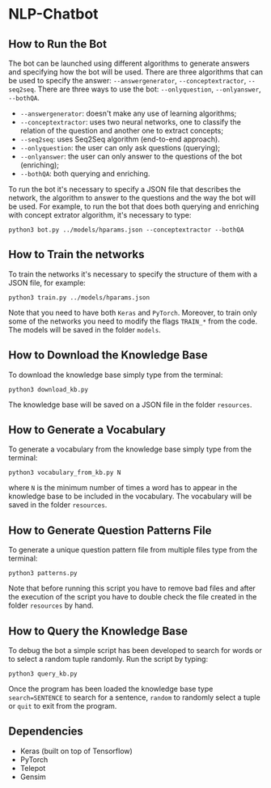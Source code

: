 # NLP-Chatbot

## How to Run the Bot
The bot can be launched using different algorithms to generate answers and specifying
how the bot will be used. There are three algorithms that can be used
to specify the answer: `--answergenerator`, `--conceptextractor`, `--seq2seq`. There are
three ways to use the bot: `--onlyquestion`, `--onlyanswer`, `--bothQA`.
* `--answergenerator`: doesn't make any use of learning algorithms;
* `--conceptextractor`: uses two neural networks, one to classify the relation of the
question and another one to extract concepts;
* `--seq2seq`: uses Seq2Seq algorithm (end-to-end approach).
* `--onlyquestion`: the user can only ask questions (querying);
* `--onlyanswer`: the user can only answer to the questions of the bot (enriching);
* `--bothQA`: both querying and enriching.

To run the bot it's necessary to specify a JSON file that describes the network, the
algorithm to answer to the questions and the way the bot will be used. For example,
to run the bot that does both querying and enriching with concept extrator algorithm,
it's necessary to type:
~~~~
python3 bot.py ../models/hparams.json --conceptextractor --bothQA
~~~~

## How to Train the networks
To train the networks it's necessary to specify the structure of them with a JSON
file, for example:
~~~~
python3 train.py ../models/hparams.json
~~~~
Note that you need to have both `Keras` and `PyTorch`. Moreover, to train only
some of the networks you need to modify the flags `TRAIN_*` from the code.
The models will be saved in the folder `models`.

## How to Download the Knowledge Base
To download the knowledge base simply type from the terminal:
~~~~
python3 download_kb.py
~~~~
The knowledge base will be saved on a JSON file in the folder `resources`.

## How to Generate a Vocabulary
To generate a vocabulary from the knowledge base simply type from the terminal:
~~~~
python3 vocabulary_from_kb.py N
~~~~
where `N` is the minimum number of times a word has to appear in the knowledge
base to be included in the vocabulary. The vocabulary will be saved in the
folder `resources`.

## How to Generate Question Patterns File
To generate a unique question pattern file from multiple files type from the terminal:
~~~~
python3 patterns.py
~~~~
Note that before running this script you have to remove bad files and after the
execution of the script you have to double check the file created in the
folder `resources` by hand.

## How to Query the Knowledge Base
To debug the bot a simple script has been developed to search for words or to
select a random tuple randomly. Run the script by typing:
~~~~
python3 query_kb.py
~~~~
Once the program has been loaded the knowledge base type `search=SENTENCE` to
search for a sentence, `random` to randomly select a tuple or `quit` to exit
from the program.

## Dependencies
* Keras (built on top of Tensorflow)
* PyTorch
* Telepot
* Gensim
